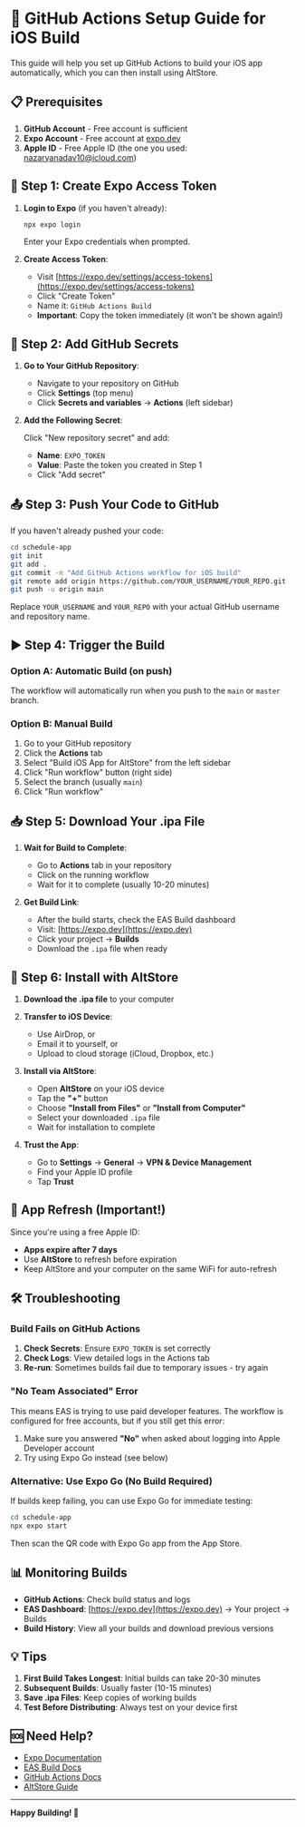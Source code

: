 # 🚀 GitHub Actions Setup Guide for iOS Build

This guide will help you set up GitHub Actions to build your iOS app automatically, which you can then install using AltStore.

## 📋 Prerequisites

1. **GitHub Account** - Free account is sufficient
2. **Expo Account** - Free account at [expo.dev](https://expo.dev)
3. **Apple ID** - Free Apple ID (the one you used: nazaryanadav10@icloud.com)

## 🔧 Step 1: Create Expo Access Token

1. **Login to Expo** (if you haven't already):
   ```bash
   npx expo login
   ```
   Enter your Expo credentials when prompted.

2. **Create Access Token**:
   - Visit [https://expo.dev/settings/access-tokens](https://expo.dev/settings/access-tokens)
   - Click "Create Token"
   - Name it: `GitHub Actions Build`
   - **Important**: Copy the token immediately (it won't be shown again!)

## 🔐 Step 2: Add GitHub Secrets

1. **Go to Your GitHub Repository**:
   - Navigate to your repository on GitHub
   - Click **Settings** (top menu)
   - Click **Secrets and variables** → **Actions** (left sidebar)

2. **Add the Following Secret**:
   
   Click "New repository secret" and add:
   
   - **Name**: `EXPO_TOKEN`
   - **Value**: Paste the token you created in Step 1
   - Click "Add secret"

## 📤 Step 3: Push Your Code to GitHub

If you haven't already pushed your code:

```bash
cd schedule-app
git init
git add .
git commit -m "Add GitHub Actions workflow for iOS build"
git remote add origin https://github.com/YOUR_USERNAME/YOUR_REPO.git
git push -u origin main
```

Replace `YOUR_USERNAME` and `YOUR_REPO` with your actual GitHub username and repository name.

## ▶️ Step 4: Trigger the Build

### Option A: Automatic Build (on push)
The workflow will automatically run when you push to the `main` or `master` branch.

### Option B: Manual Build
1. Go to your GitHub repository
2. Click the **Actions** tab
3. Select "Build iOS App for AltStore" from the left sidebar
4. Click "Run workflow" button (right side)
5. Select the branch (usually `main`)
6. Click "Run workflow"

## 📥 Step 5: Download Your .ipa File

1. **Wait for Build to Complete**:
   - Go to **Actions** tab in your repository
   - Click on the running workflow
   - Wait for it to complete (usually 10-20 minutes)

2. **Get Build Link**:
   - After the build starts, check the EAS Build dashboard
   - Visit: [https://expo.dev](https://expo.dev)
   - Click your project → **Builds**
   - Download the `.ipa` file when ready

## 📱 Step 6: Install with AltStore

1. **Download the .ipa file** to your computer

2. **Transfer to iOS Device**:
   - Use AirDrop, or
   - Email it to yourself, or
   - Upload to cloud storage (iCloud, Dropbox, etc.)

3. **Install via AltStore**:
   - Open **AltStore** on your iOS device
   - Tap the **"+"** button
   - Choose **"Install from Files"** or **"Install from Computer"**
   - Select your downloaded `.ipa` file
   - Wait for installation to complete

4. **Trust the App**:
   - Go to **Settings** → **General** → **VPN & Device Management**
   - Find your Apple ID profile
   - Tap **Trust**

## 🔄 App Refresh (Important!)

Since you're using a free Apple ID:
- **Apps expire after 7 days**
- Use **AltStore** to refresh before expiration
- Keep AltStore and your computer on the same WiFi for auto-refresh

## 🛠 Troubleshooting

### Build Fails on GitHub Actions

1. **Check Secrets**: Ensure `EXPO_TOKEN` is set correctly
2. **Check Logs**: View detailed logs in the Actions tab
3. **Re-run**: Sometimes builds fail due to temporary issues - try again

### "No Team Associated" Error

This means EAS is trying to use paid developer features. The workflow is configured for free accounts, but if you still get this error:

1. Make sure you answered **"No"** when asked about logging into Apple Developer account
2. Try using Expo Go instead (see below)

### Alternative: Use Expo Go (No Build Required)

If builds keep failing, you can use Expo Go for immediate testing:

```bash
cd schedule-app
npx expo start
```

Then scan the QR code with Expo Go app from the App Store.

## 📊 Monitoring Builds

- **GitHub Actions**: Check build status and logs
- **EAS Dashboard**: [https://expo.dev](https://expo.dev) → Your project → Builds
- **Build History**: View all your builds and download previous versions

## 💡 Tips

1. **First Build Takes Longest**: Initial builds can take 20-30 minutes
2. **Subsequent Builds**: Usually faster (10-15 minutes)
3. **Save .ipa Files**: Keep copies of working builds
4. **Test Before Distributing**: Always test on your device first

## 🆘 Need Help?

- [Expo Documentation](https://docs.expo.dev/)
- [EAS Build Docs](https://docs.expo.dev/build/introduction/)
- [GitHub Actions Docs](https://docs.github.com/en/actions)
- [AltStore Guide](https://altstore.io/)

---

**Happy Building! 🎉**

